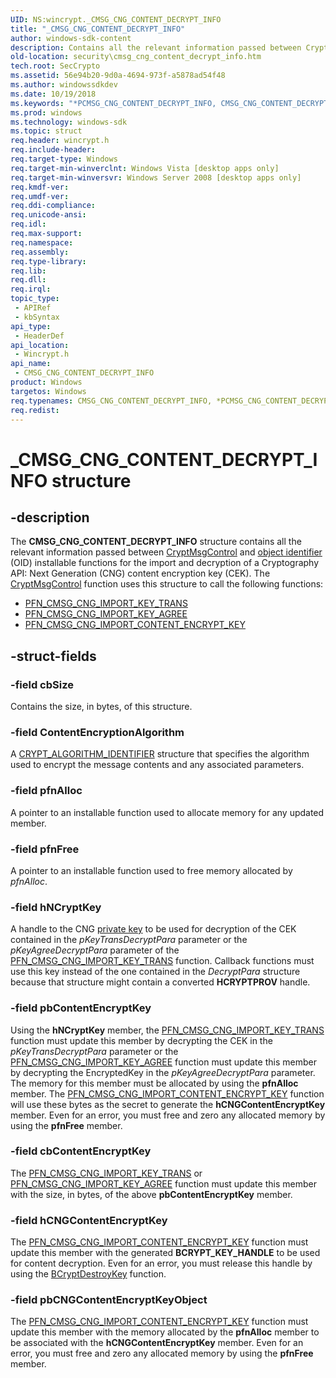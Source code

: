 ```yaml
---
UID: NS:wincrypt._CMSG_CNG_CONTENT_DECRYPT_INFO
title: "_CMSG_CNG_CONTENT_DECRYPT_INFO"
author: windows-sdk-content
description: Contains all the relevant information passed between CryptMsgControl and object identifier (OID) installable functions for the import and decryption of a Cryptography API:\_Next Generation (CNG) content encryption key (CEK).
old-location: security\cmsg_cng_content_decrypt_info.htm
tech.root: SecCrypto
ms.assetid: 56e94b20-9d0a-4694-973f-a5878ad54f48
ms.author: windowssdkdev
ms.date: 10/19/2018
ms.keywords: "*PCMSG_CNG_CONTENT_DECRYPT_INFO, CMSG_CNG_CONTENT_DECRYPT_INFO, CMSG_CNG_CONTENT_DECRYPT_INFO structure [Security], PCMSG_CNG_CONTENT_DECRYPT_INFO, PCMSG_CNG_CONTENT_DECRYPT_INFO structure pointer [Security], _CMSG_CNG_CONTENT_DECRYPT_INFO, security.cmsg_cng_content_decrypt_info, wincrypt/CMSG_CNG_CONTENT_DECRYPT_INFO, wincrypt/PCMSG_CNG_CONTENT_DECRYPT_INFO"
ms.prod: windows
ms.technology: windows-sdk
ms.topic: struct
req.header: wincrypt.h
req.include-header: 
req.target-type: Windows
req.target-min-winverclnt: Windows Vista [desktop apps only]
req.target-min-winversvr: Windows Server 2008 [desktop apps only]
req.kmdf-ver: 
req.umdf-ver: 
req.ddi-compliance: 
req.unicode-ansi: 
req.idl: 
req.max-support: 
req.namespace: 
req.assembly: 
req.type-library: 
req.lib: 
req.dll: 
req.irql: 
topic_type:
 - APIRef
 - kbSyntax
api_type:
 - HeaderDef
api_location:
 - Wincrypt.h
api_name:
 - CMSG_CNG_CONTENT_DECRYPT_INFO
product: Windows
targetos: Windows
req.typenames: CMSG_CNG_CONTENT_DECRYPT_INFO, *PCMSG_CNG_CONTENT_DECRYPT_INFO
req.redist: 
---
```


# _CMSG_CNG_CONTENT_DECRYPT_INFO structure


## -description


The <b>CMSG_CNG_CONTENT_DECRYPT_INFO</b> structure contains all the relevant information passed between <a href="https://msdn.microsoft.com/a990d44d-2993-429f-b817-2a834105ecef">CryptMsgControl</a> and <a href="https://msdn.microsoft.com/e6be8932-015e-4058-b249-1671b3fea521">object identifier</a> (OID) installable functions for the import and decryption of a Cryptography API: Next Generation (CNG) content encryption key (CEK). The <a href="https://msdn.microsoft.com/a990d44d-2993-429f-b817-2a834105ecef">CryptMsgControl</a> function uses this structure to call the following functions:<ul>
<li>
<a href="https://msdn.microsoft.com/e03d86e3-4ace-4425-8aae-e3b4721cb9cc">PFN_CMSG_CNG_IMPORT_KEY_TRANS</a>
</li>
<li>
<a href="https://msdn.microsoft.com/407fddaa-8b7d-4ef4-bfc8-0b7a273905e7">PFN_CMSG_CNG_IMPORT_KEY_AGREE</a>
</li>
<li>
<a href="https://msdn.microsoft.com/cb410582-68bd-43ed-b65f-17a7c1e0800f">PFN_CMSG_CNG_IMPORT_CONTENT_ENCRYPT_KEY</a>
</li>
</ul>



## -struct-fields




### -field cbSize

Contains the size, in bytes, of this structure.


### -field ContentEncryptionAlgorithm

A <a href="https://msdn.microsoft.com/ef0d3aa6-6b36-426f-a14c-2fdf7543deb9">CRYPT_ALGORITHM_IDENTIFIER</a>   structure that specifies the algorithm used to encrypt the message contents and any associated parameters.


### -field pfnAlloc

A pointer to an installable function used to allocate memory for any updated member.


### -field pfnFree

A pointer to an installable function used to free memory allocated by <i>pfnAlloc</i>.


### -field hNCryptKey

A handle to the CNG <a href="https://msdn.microsoft.com/2fe6cfd3-8a2e-4dbe-9fb8-332633daa97a">private key</a> to be used for decryption of the CEK contained in the <i>pKeyTransDecryptPara</i> parameter or the <i>pKeyAgreeDecryptPara</i> parameter of the <a href="https://msdn.microsoft.com/e03d86e3-4ace-4425-8aae-e3b4721cb9cc">PFN_CMSG_CNG_IMPORT_KEY_TRANS</a> function. Callback functions must use this key instead of the one contained in the <i>DecryptPara</i> structure because that structure might contain a converted <b>HCRYPTPROV</b> handle.


### -field pbContentEncryptKey

Using the <b>hNCryptKey</b> member, the <a href="https://msdn.microsoft.com/e03d86e3-4ace-4425-8aae-e3b4721cb9cc">PFN_CMSG_CNG_IMPORT_KEY_TRANS</a> function must update this member by decrypting the CEK in the <i>pKeyTransDecryptPara</i> parameter or the <a href="https://msdn.microsoft.com/407fddaa-8b7d-4ef4-bfc8-0b7a273905e7">PFN_CMSG_CNG_IMPORT_KEY_AGREE</a> function must update this member by decrypting the EncryptedKey in the <i>pKeyAgreeDecryptPara</i> parameter. The memory for this member must be allocated by using the <b>pfnAlloc</b> member. The <a href="https://msdn.microsoft.com/cb410582-68bd-43ed-b65f-17a7c1e0800f">PFN_CMSG_CNG_IMPORT_CONTENT_ENCRYPT_KEY</a> function will use these bytes as the secret to generate the <b>hCNGContentEncryptKey</b> member. Even for an error, you must free and zero any allocated memory by using the <b>pfnFree</b> member.


### -field cbContentEncryptKey

The <a href="https://msdn.microsoft.com/e03d86e3-4ace-4425-8aae-e3b4721cb9cc">PFN_CMSG_CNG_IMPORT_KEY_TRANS</a> or <a href="https://msdn.microsoft.com/407fddaa-8b7d-4ef4-bfc8-0b7a273905e7">PFN_CMSG_CNG_IMPORT_KEY_AGREE</a> function must update this member with the size, in bytes, of the above <b>pbContentEncryptKey</b> member.


### -field hCNGContentEncryptKey

The <a href="https://msdn.microsoft.com/cb410582-68bd-43ed-b65f-17a7c1e0800f">PFN_CMSG_CNG_IMPORT_CONTENT_ENCRYPT_KEY</a> function must update this member with the generated <b>BCRYPT_KEY_HANDLE</b> to be used for content decryption. Even for an error, you must release this handle by using the <a href="https://msdn.microsoft.com/98c02e55-6489-4901-8a7a-021baac41965">BCryptDestroyKey</a> function.


### -field pbCNGContentEncryptKeyObject

The <a href="https://msdn.microsoft.com/cb410582-68bd-43ed-b65f-17a7c1e0800f">PFN_CMSG_CNG_IMPORT_CONTENT_ENCRYPT_KEY</a> function must update this member with the memory allocated by the <b>pfnAlloc</b> member to be associated with the <b>hCNGContentEncryptKey</b> member. Even for an error, you must free and zero any allocated memory by using the <b>pfnFree</b> member.

